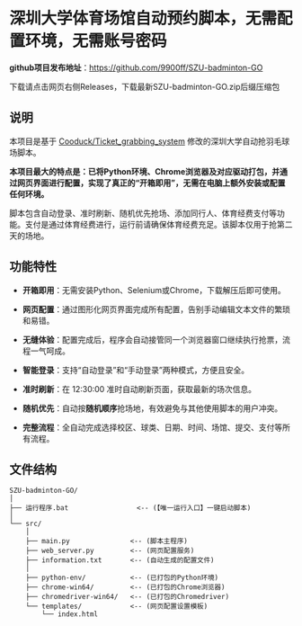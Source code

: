 # 深圳大学体育场馆自动预约脚本，无需配置环境，无需账号密码

**github项目发布地址**：https://github.com/9900ff/SZU-badminton-GO

下载请点击网页右侧Releases，下载最新SZU-badminton-GO.zip后缀压缩包

## 说明

本项目是基于 [Cooduck/Ticket_grabbing_system](https://github.com/Cooduck/Ticket_grabbing_system) 修改的深圳大学自动抢羽毛球场脚本。

**本项目最大的特点是：已将Python环境、Chrome浏览器及对应驱动打包，并通过网页界面进行配置，实现了真正的“开箱即用”，无需在电脑上额外安装或配置任何环境。**

脚本包含自动登录、准时刷新、随机优先抢场、添加同行人、体育经费支付等功能。支付是通过体育经费进行，运行前请确保体育经费充足。该脚本仅用于抢第二天的场地。

## 功能特性

* **开箱即用**：无需安装Python、Selenium或Chrome，下载解压后即可使用。

* **网页配置**：通过图形化网页界面完成所有配置，告别手动编辑文本文件的繁琐和易错。

* **无缝体验**：配置完成后，程序会自动接管同一个浏览器窗口继续执行抢票，流程一气呵成。

* **智能登录**：支持“自动登录”和“手动登录”两种模式，方便且安全。

* **准时刷新**：在 12:30:00 准时自动刷新页面，获取最新的场次信息。

* **随机优先**：自动按**随机顺序**抢场地，有效避免与其他使用脚本的用户冲突。

* **完整流程**：全自动完成选择校区、球类、日期、时间、场馆、提交、支付等所有流程。

## 文件结构
```
SZU-badminton-GO/
│
├── 运行程序.bat                 <-- (【唯一运行入口】一键启动脚本)
│
└── src/
    │
    ├── main.py               <-- (脚本主程序)
    ├── web_server.py         <-- (网页配置服务)
    ├── information.txt       <-- (自动生成的配置文件)
    │
    ├── python-env/           <-- (已打包的Python环境)
    ├── chrome-win64/         <-- (已打包的Chrome浏览器)
    ├── chromedriver-win64/   <-- (已打包的Chromedriver)
    └── templates/            <-- (网页配置设置模板)
        └── index.html
```